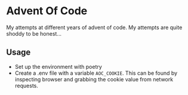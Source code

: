 # Advent Of Code

My attempts at different years of advent of code. My attempts are quite shoddy to be honest...

## Usage

-   Set up the environment with poetry
-   Create a .env file with a variable `AOC_COOKIE`. This can be found by inspecting browser and grabbing the cookie value from network requests.
